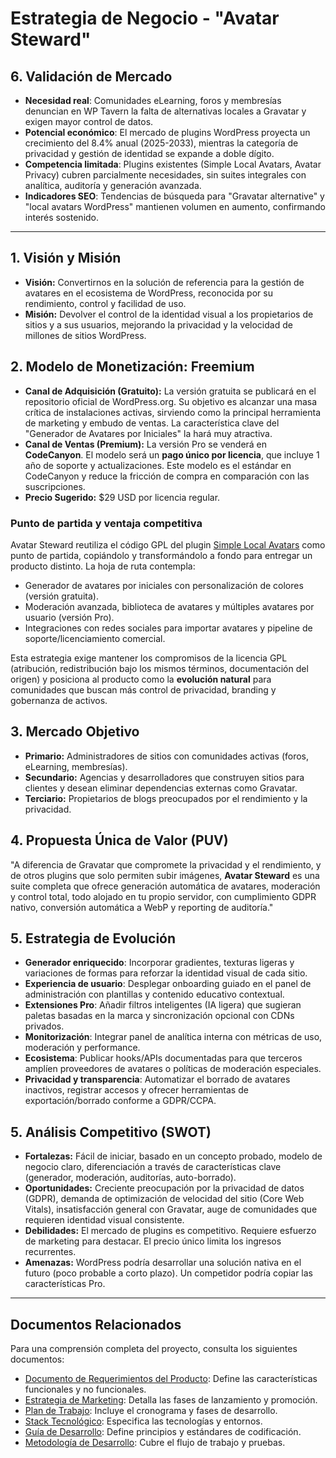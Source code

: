 # Estrategia de Negocio - "Avatar Steward"

## 6. Validación de Mercado

- **Necesidad real**: Comunidades eLearning, foros y membresías denuncian en WP Tavern la falta de alternativas locales a Gravatar y exigen mayor control de datos.
- **Potencial económico**: El mercado de plugins WordPress proyecta un crecimiento del 8.4% anual (2025-2033), mientras la categoría de privacidad y gestión de identidad se expande a doble dígito.
- **Competencia limitada**: Plugins existentes (Simple Local Avatars, Avatar Privacy) cubren parcialmente necesidades, sin suites integrales con analítica, auditoría y generación avanzada.
- **Indicadores SEO**: Tendencias de búsqueda para "Gravatar alternative" y "local avatars WordPress" mantienen volumen en aumento, confirmando interés sostenido.

---

## 1. Visión y Misión

* **Visión:** Convertirnos en la solución de referencia para la gestión de avatares en el ecosistema de WordPress, reconocida por su rendimiento, control y facilidad de uso.
* **Misión:** Devolver el control de la identidad visual a los propietarios de sitios y a sus usuarios, mejorando la privacidad y la velocidad de millones de sitios WordPress.

## 2. Modelo de Monetización: Freemium

* **Canal de Adquisición (Gratuito):** La versión gratuita se publicará en el repositorio oficial de WordPress.org. Su objetivo es alcanzar una masa crítica de instalaciones activas, sirviendo como la principal herramienta de marketing y embudo de ventas. La característica clave del "Generador de Avatares por Iniciales" la hará muy atractiva.
* **Canal de Ventas (Premium):** La versión Pro se venderá en **CodeCanyon**. El modelo será un **pago único por licencia**, que incluye 1 año de soporte y actualizaciones. Este modelo es el estándar en CodeCanyon y reduce la fricción de compra en comparación con las suscripciones.
* **Precio Sugerido:** $29 USD por licencia regular.

### Punto de partida y ventaja competitiva

Avatar Steward reutiliza el código GPL del plugin [Simple Local Avatars](https://wordpress.org/plugins/simple-local-avatars/) como punto de partida, copiándolo y transformándolo a fondo para entregar un producto distinto. La hoja de ruta contempla:

- Generador de avatares por iniciales con personalización de colores (versión gratuita).
- Moderación avanzada, biblioteca de avatares y múltiples avatares por usuario (versión Pro).
- Integraciones con redes sociales para importar avatares y pipeline de soporte/licenciamiento comercial.

Esta estrategia exige mantener los compromisos de la licencia GPL (atribución, redistribución bajo los mismos términos, documentación del origen) y posiciona al producto como la **evolución natural** para comunidades que buscan más control de privacidad, branding y gobernanza de activos.

## 3. Mercado Objetivo

* **Primario:** Administradores de sitios con comunidades activas (foros, eLearning, membresías).
* **Secundario:** Agencias y desarrolladores que construyen sitios para clientes y desean eliminar dependencias externas como Gravatar.
* **Terciario:** Propietarios de blogs preocupados por el rendimiento y la privacidad.

## 4. Propuesta Única de Valor (PUV)

"A diferencia de Gravatar que compromete la privacidad y el rendimiento, y de otros plugins que solo permiten subir imágenes, **Avatar Steward** es una suite completa que ofrece generación automática de avatares, moderación y control total, todo alojado en tu propio servidor, con cumplimiento GDPR nativo, conversión automática a WebP y reporting de auditoría."

## 5. Estrategia de Evolución

- **Generador enriquecido**: Incorporar gradientes, texturas ligeras y variaciones de formas para reforzar la identidad visual de cada sitio.
- **Experiencia de usuario**: Desplegar onboarding guiado en el panel de administración con plantillas y contenido educativo contextual.
- **Extensiones Pro**: Añadir filtros inteligentes (IA ligera) que sugieran paletas basadas en la marca y sincronización opcional con CDNs privados.
- **Monitorización**: Integrar panel de analítica interna con métricas de uso, moderación y performance.
- **Ecosistema**: Publicar hooks/APIs documentadas para que terceros amplíen proveedores de avatares o políticas de moderación especiales.
- **Privacidad y transparencia**: Automatizar el borrado de avatares inactivos, registrar accesos y ofrecer herramientas de exportación/borrado conforme a GDPR/CCPA.

## 5. Análisis Competitivo (SWOT)

* **Fortalezas:** Fácil de iniciar, basado en un concepto probado, modelo de negocio claro, diferenciación a través de características clave (generador, moderación, auditorías, auto-borrado).
* **Oportunidades:** Creciente preocupación por la privacidad de datos (GDPR), demanda de optimización de velocidad del sitio (Core Web Vitals), insatisfacción general con Gravatar, auge de comunidades que requieren identidad visual consistente.
* **Debilidades:** El mercado de plugins es competitivo. Requiere esfuerzo de marketing para destacar. El precio único limita los ingresos recurrentes.
* **Amenazas:** WordPress podría desarrollar una solución nativa en el futuro (poco probable a corto plazo). Un competidor podría copiar las características Pro.

---

## Documentos Relacionados

Para una comprensión completa del proyecto, consulta los siguientes documentos:

- [Documento de Requerimientos del Producto](01_Documento_Requerimientos_Producto.md): Define las características funcionales y no funcionales.
- [Estrategia de Marketing](03_Estrategia_de_Marketing.md): Detalla las fases de lanzamiento y promoción.
- [Plan de Trabajo](04_Plan_de_Trabajo.md): Incluye el cronograma y fases de desarrollo.
- [Stack Tecnológico](05_Stack_Tecnologico.md): Especifica las tecnologías y entornos.
- [Guía de Desarrollo](06_Guia_de_Desarrollo.md): Define principios y estándares de codificación.
- [Metodología de Desarrollo](07_Metodologia_de_Desarrollo.md): Cubre el flujo de trabajo y pruebas.